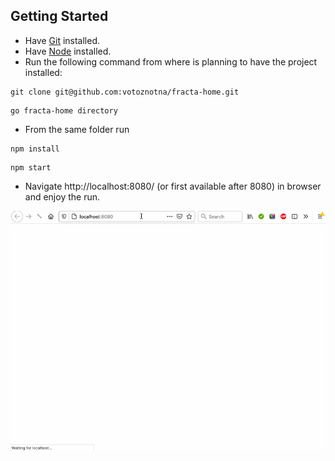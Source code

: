 ## Getting Started

* Have [Git](https://git-scm.com/downloads) installed.
* Have [Node](https://nodejs.org/en/download/) installed. 
* Run the following command from where is planning to have the project installed: 
```
git clone git@github.com:votoznotna/fracta-home.git
```
```
go fracta-home directory
```
* From the same folder run
```
npm install
```
```
npm start
``` 

* Navigate http://localhost:8080/ (or first available after 8080) in browser and enjoy the run.

![Take-home Prompt Demo](demo/fracta.gif)